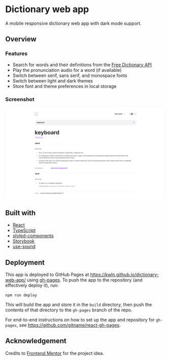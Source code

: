 # Dictionary web app

A mobile responsive dictionary web app with dark mode support.

## Overview

### Features

- Search for words and their definitions from the [Free Dictionary API](https://dictionaryapi.dev/)
- Play the pronunciation audio for a word (if available)
- Switch between serif, sans serif, and monospace fonts
- Switch between light and dark themes
- Store font and theme preferences in local storage

### Screenshot

![Screenshot of the dictionary web app](./screenshot.png)

## Built with

- [React](https://reactjs.org/)
- [TypeScript](https://www.typescriptlang.org/)
- [styled-components](https://styled-components.com/)
- [Storybook](https://storybook.js.org/)
- [use-sound](https://github.com/joshwcomeau/use-sound)

## Deployment

This app is deployed to GitHub Pages at https://kwln.github.io/dictionary-web-app/ using [gh-pages](https://github.com/tschaub/gh-pages). To push the app to the repository (and effectively deploy it), run:

```
npm run deploy
```

This will build the app and store it in the `build` directory, then push the contents of that directory to the `gh-pages` branch of the repo.

For end-to-end instructions on how to set up the app and repository for `gh-pages`, see https://github.com/gitname/react-gh-pages.

## Acknowledgement

Credits to [Frontend Mentor](https://www.frontendmentor.io/) for the project idea.
